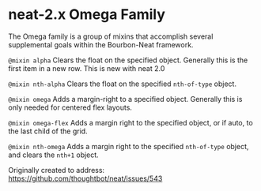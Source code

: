 # neat-2.x Omega Family
The Omega family is a group of mixins that accomplish several supplemental goals within the Bourbon-Neat framework.

`@mixin alpha` Clears the float on the specified object. Generally this is the first item in a new row. This is new with neat 2.0

`@mixin nth-alpha` Clears the float on the specified `nth-of-type` object.

`@mixin omega` Adds a margin-right to a specified object. Generally this is only needed for centered flex layouts.

`@mixin omega-flex` Adds a margin right to the specified object, or if auto, to the last child of the grid.

`@mixin nth-omega` Adds a margin right to the specified `nth-of-type` object, and clears the `nth+1` object.

Originally created to address: https://github.com/thoughtbot/neat/issues/543
